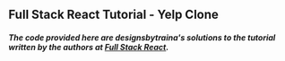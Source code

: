 ## Full Stack React Tutorial - Yelp Clone

##### The code provided here are designsbytraina's solutions to the tutorial written by the authors at [Full Stack React](https://www.fullstackreact.com/articles/react-tutorial-cloning-yelp/).